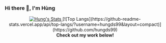 ### Hi there 👋, I'm Hùng

<div align="center">
   <a href="https://github.com/hungds99" class="rich-diff-level-one">
    <img src="https://github-readme-stats.vercel.app/api?username=hungds99&icon_color=586069&text_color=586069&bg_color=fff&line_height=30&hide_title=true&title_color=0366d6" alt="Hung's Stats" >
   </a>
   [![Top Langs](https://github-readme-stats.vercel.app/api/top-langs/?username=hungds99&layout=compact)](https://github.com/hungds99)

   <br>
   <strong>Check out my work below!</strong>
   <br><br>
</div>
